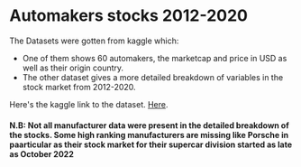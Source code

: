 # Automakers stocks 2012-2020
The Datasets were gotten from kaggle which:
- One of them shows 60 automakers, the marketcap and price in USD as well as their origin country.
- The other dataset gives a more detailed breakdown of variables in the stock market from 2012-2020.

Here's the kaggle link to the dataset. [Here](https://www.kaggle.com/datasets/prasertk/top-48-automakers-daily-stock-prices-20102022).

#### N.B: Not all manufacturer data were present in the detailed breakdown of the stocks. Some high ranking manufacturers are missing like Porsche in paarticular as their stock market for their supercar division started as late as October 2022

